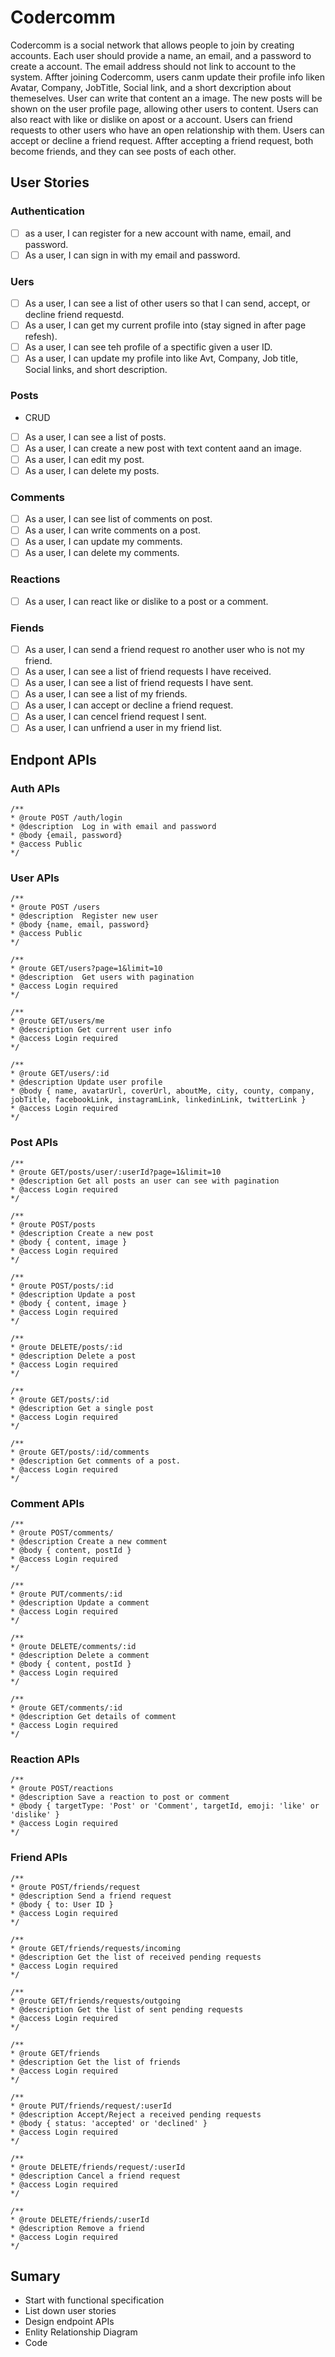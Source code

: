# Codercomm

Codercomm is a social network that allows people to join by creating accounts. Each user should provide a name, an email, and a password to create a account. The email address should not link to account to the system.
Affter joining Codercomm, users canm update their profile info liken Avatar, Company, JobTitle, Social link, and a short dexcription about themeselves.
User can write that content an a image. The new posts will be shown on the user profile page, allowing other users to content. Users can also react with like or dislike on apost or a account.
Users can friend requests to other users who have an open relationship with them. Users can accept or decline a friend request. Affter accepting a friend request, both become friends, and they can see posts of each other.

## User Stories

### Authentication

- [ ] as a user, I can register for a new account with name, email, and password.
- [ ] As a user, I can sign in with my email and password.

### Uers

- [ ] As a user, I can see a list of other users so that I can send, accept, or decline friend requestd.
- [ ] As a user, I can get my current profile into (stay signed in after page refesh).
- [ ] As a user, I can see teh profile of a spectific given a user ID.
- [ ] As a user, I can update my profile into like Avt, Company, Job title, Social links, and short description.

### Posts

- CRUD
- [ ] As a user, I can see a list of posts.
- [ ] As a user, I can create a new post with text content aand an image.
- [ ] As a user, I can edit my post.
- [ ] As a user, I can delete my posts.

### Comments

- [ ] As a user, I can see list of comments on post.
- [ ] As a user, I can write comments on a post.
- [ ] As a user, I can update my comments.
- [ ] As a user, I can delete my comments.

### Reactions

- [ ] As a user, I can react like or dislike to a post or a comment.

### Fiends

- [ ] As a user, I can send a friend request ro another user who is not my friend.
- [ ] As a user, I can see a list of friend requests I have received.
- [ ] As a user, I can see a list of friend requests I have sent.
- [ ] As a user, I can see a list of my friends.
- [ ] As a user, I can accept or decline a friend request.
- [ ] As a user, I can cencel friend request I sent.
- [ ] As a user, I can unfriend a user in my friend list.

## Endpont APIs

### Auth APIs

```javacript
/**
* @route POST /auth/login
* @description  Log in with email and password
* @body {email, password}
* @access Public
*/
```

### User APIs

```javacript
/**
* @route POST /users
* @description  Register new user
* @body {name, email, password}
* @access Public
*/
```

```javacript
/**
* @route GET/users?page=1&limit=10
* @description  Get users with pagination
* @access Login required
*/
```

```javacript
/**
* @route GET/users/me
* @description Get current user info
* @access Login required
*/
```

```javacript
/**
* @route GET/users/:id
* @description Update user profile
* @body { name, avatarUrl, coverUrl, aboutMe, city, county, company, jobTitle, facebookLink, instagramLink, linkedinLink, twitterLink }
* @access Login required
*/
```

### Post APIs

```javacript
/**
* @route GET/posts/user/:userId?page=1&limit=10
* @description Get all posts an user can see with pagination
* @access Login required
*/
```

```javacript
/**
* @route POST/posts
* @description Create a new post
* @body { content, image }
* @access Login required
*/
```

```javacript
/**
* @route POST/posts/:id
* @description Update a post
* @body { content, image }
* @access Login required
*/
```

```javacript
/**
* @route DELETE/posts/:id
* @description Delete a post
* @access Login required
*/
```

```javacript
/**
* @route GET/posts/:id
* @description Get a single post
* @access Login required
*/
```

```javacript
/**
* @route GET/posts/:id/comments
* @description Get comments of a post.
* @access Login required
*/
```

### Comment APIs

```javacript
/**
* @route POST/comments/
* @description Create a new comment
* @body { content, postId }
* @access Login required
*/
```

```javacript
/**
* @route PUT/comments/:id
* @description Update a comment
* @access Login required
*/
```

```javacript
/**
* @route DELETE/comments/:id
* @description Delete a comment
* @body { content, postId }
* @access Login required
*/
```

```javacript
/**
* @route GET/comments/:id
* @description Get details of comment
* @access Login required
*/
```

### Reaction APIs

```javacript
/**
* @route POST/reactions
* @description Save a reaction to post or comment
* @body { targetType: 'Post' or 'Comment', targetId, emoji: 'like' or 'dislike' }
* @access Login required
*/
```

### Friend APIs

```javacript
/**
* @route POST/friends/request
* @description Send a friend request
* @body { to: User ID }
* @access Login required
*/
```

```javacript
/**
* @route GET/friends/requests/incoming
* @description Get the list of received pending requests
* @access Login required
*/
```

```javacript
/**
* @route GET/friends/requests/outgoing
* @description Get the list of sent pending requests
* @access Login required
*/
```

```javacript
/**
* @route GET/friends
* @description Get the list of friends
* @access Login required
*/
```

```javacript
/**
* @route PUT/friends/request/:userId
* @description Accept/Reject a received pending requests
* @body { status: 'accepted' or 'declined' }
* @access Login required
*/
```

```javacript
/**
* @route DELETE/friends/request/:userId
* @description Cancel a friend request
* @access Login required
*/
```

```javacript
/**
* @route DELETE/friends/:userId
* @description Remove a friend
* @access Login required
*/
```

## Sumary

- Start with functional specification
- List down user stories
- Design endpoint APIs
- Enlity Relationship Diagram
- Code
